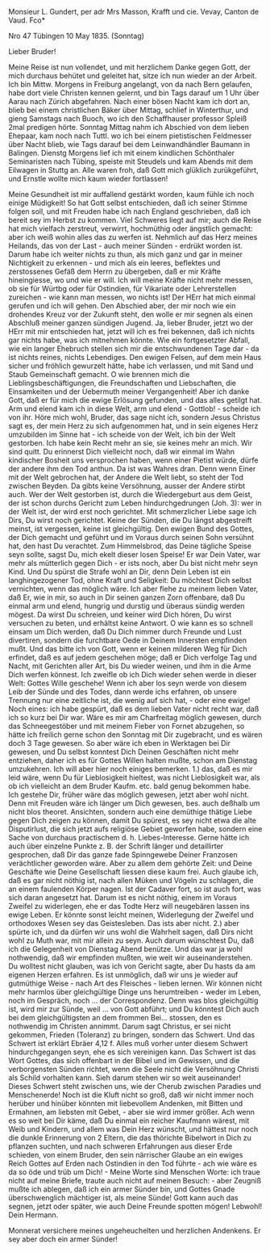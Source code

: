 Monsieur L. Gundert, per adr Mrs Masson, Krafft und cie.
Vevay, Canton de Vaud. Fco*

Nro 47 Tübingen 10 May 1835. (Sonntag)

Lieber Bruder!

Meine Reise ist nun vollendet, und mit herzlichem Danke gegen Gott, der mich durchaus behütet und geleitet hat, sitze ich nun wieder an der Arbeit. Ich bin Mittw. Morgens in Freiburg angelangt, von da nach Bern gelaufen, habe dort viele Christen kennen gelernt, und bin Tags darauf um 1 Uhr über Aarau nach Zürich abgefahren. Nach einer bösen Nacht kam ich dort an, blieb bei einem christlichen Bäker über Mittag, schlief in Winterthur, und gieng Samstags nach Buoch, wo ich den Schaffhauser professor Spleiß 2mal predigen hörte. Sonntag Mittag nahm ich Abschied von dem lieben Ehepaar, kam noch nach Tuttl. wo ich bei einem pietistischen Feldmesser über Nacht blieb, wie Tags darauf bei dem Leinwandhändler Baumann in Balingen. Dienstg Morgens lief ich mit einem kindlichen Schönthaler Seminaristen nach Tübing, speiste mit Steudels und kam Abends mit dem Eilwagen in Stuttg an. Alle waren froh, daß Gott mich glüklich zurükgeführt, und Ernstle wollte mich kaum wieder fortlassen!

Meine Gesundheit ist mir auffallend gestärkt worden, kaum fühle ich noch einige Müdigkeit! So hat Gott selbst entschieden, daß ich seiner Stimme folgen soll, und mit Freuden habe ich nach England geschrieben, daß ich bereit sey im Herbst zu kommen. Viel Schweres liegt auf mir; auch die Reise hat mich vielfach zerstreut, verwirrt, hochmüthig oder ängstlich gemacht: aber ich weiß wohin alles das zu werfen ist. Nehmlich auf das Herz meines Heilands, das von der Last - auch meiner Sünden - erdrükt worden ist. Darum habe ich weiter nichts zu thun, als mich ganz und gar in meiner Nichtigkeit zu erkennen - und mich als ein leeres, beflektes und zerstossenes Gefäß dem Herrn zu übergeben, daß er mir Kräfte hineingiesse, wo und wie er will. Ich will meine Kräfte nicht mehr messen, ob sie für Würtbg oder für Ostindien, für Vikariate oder Lehrerstellen zureichen - wie kann man messen, wo nichts ist! Der HErr hat mich einmal gerufen und ich will gehen. Den Abschied aber, der mir noch wie ein drohendes Kreuz vor der Zukunft steht, den wolle er mir segnen als einen Abschluß meiner ganzen sündigen Jugend. Ja, lieber Bruder, jetzt wo der HErr mit mir entschieden hat, jetzt will ich es frei bekennen, daß ich nichts gar nichts habe, was ich mitnehmen könnte. Wie ein fortgesetzter Abfall, wie ein langer Ehebruch stellen sich mir die entschwundenen Tage dar - da ist nichts reines, nichts Lebendiges. Den ewigen Felsen, auf dem mein Haus sicher und fröhlich gewurzelt hätte, habe ich verlassen, und mit Sand und Staub Gemeinschaft gemacht. O wie brennen mich die Lieblingsbeschäftigungen, die Freundschaften und Liebschaften, die Einsamkeiten und der Uebermuth meiner Vergangenheit! Aber ich danke Gott, daß er für mich die ewige Erlösung gefunden, und das alles getilgt hat. Arm und elend kam ich in diese Welt, arm und elend - Gottlob! - scheide ich von ihr. Höre mich wohl, Bruder, das sage nicht ich, sondern Jesus Christus sagt es, der mein Herz zu sich aufgenommen hat, und in sein eigenes Herz umzubilden im Sinne hat - ich scheide von der Welt, ich bin der Welt gestorben. Ich habe kein Recht mehr an sie, sie keines mehr an mich. Wir sind quitt. Du erinnerst Dich vielleicht noch, daß wir einmal im Wahn kindischer Bosheit uns versprochen haben, wenn einer Pietist würde, dürfe der andere ihm den Tod anthun. Da ist was Wahres dran. Denn wenn Einer mit der Welt gebrochen hat, der Andere die Welt liebt, so steht der Tod zwischen Beyden. Da gibts keine Versöhnung, ausser der Andere stirbt auch. Wer der Welt gestorben ist, durch die Wiedergeburt aus dem Geist, der ist schon durchs Gericht zum Leben hindurchgedrungen (Joh. 3): wer in der Welt ist, der wird erst noch gerichtet. Mit schmerzlicher Liebe sage ich Dirs, Du wirst noch gerichtet. Keine der Sünden, die Du längst abgestreift meinst, ist vergessen, keine ist gleichgültig. Den ewigen Bund des Gottes, der Dich gemacht und geführt und im Voraus durch seinen Sohn versühnt hat, den hast Du verachtet. Zum Himmelsbrod, das Deine tägliche Speise seyn sollte, sagst Du, mich ekelt dieser losen Speise! Er war Dein Vater, war mehr als mütterlich gegen Dich - er ists noch, aber Du bist nicht mehr seyn Kind. Und Du spürst die Strafe wohl an Dir, denn Dein Leben ist ein langhingezogener Tod, ohne Kraft und Seligkeit: Du möchtest Dich selbst vernichten, wenn das möglich wäre. Ich aber flehe zu meinem lieben Vater, daß Er, wie in mir, so auch in Dir seinen ganzen Zorn offenbare, daß Du einmal arm und elend, hungrig und durstig und überaus sündig werden mögest. Da wirst Du schreien, und keiner wird Dich hören, Du wirst versuchen zu beten, und erhältst keine Antwort. O wie kann es so schnell einsam um Dich werden, daß Du Dich nimmer durch Freunde und Lust divertiren, sondern die furchtbare Oede in Deinem Innersten empfinden mußt. Und das bitte ich von Gott, wenn er keinen milderen Weg für Dich erfindet, daß es auf jedem geschehen möge; daß er Dich verfolge Tag und Nacht, mit Gerichten aller Art, bis Du wieder weinen, und ihm in die Arme Dich werfen könnest. Ich zweifle ob ich Dich wieder sehen werde in dieser Welt: Gottes Wille geschehe! Wenn ich aber los seyn werde von diesem Leib der Sünde und des Todes, dann werde ichs erfahren, ob unsere Trennung nur eine zeitliche ist, die wenig auf sich hat, - oder eine ewige! 
Noch eines: ich habe gespürt, daß es dem lieben Vater nicht recht war, daß ich so kurz bei Dir war. Wäre es mir am Charfreitag möglich gewesen, durch das Schneegestöber und mit meinem Fieber von Fornet abzugehen, so hätte ich freilich gerne schon den Sonntag mit Dir zugebracht, und es wären doch 3 Tage gewesen. So aber wäre ich eben in Werktagen bei Dir gewesen, und Du selbst konntest Dich Deinen Geschäften nicht mehr entziehen, daher ich es für Gottes Willen halten mußte, schon am Dienstag umzukehren. Ich will aber hier noch einiges bemerken. 1.) das, daß es mir leid wäre, wenn Du für Lieblosigkeit hieltest, was nicht Lieblosigkeit war, als ob ich vielleicht an dem Bruder Kaufm. etc. bald genug bekommen habe. Ich gestehe Dir, früher wäre das möglich gewesen, jetzt aber wohl nicht. Denn mit Freuden wäre ich länger um Dich gewesen, bes. auch deßhalb um nicht blos theoret. Ansichten, sondern auch eine demüthige thätige Liebe gegen Dich zeigen zu können, damit Du spürest, es sey nicht etwa die alte Disputirlust, die sich jetzt aufs religiöse Gebiet geworfen habe, sondern eine Sache von durchaus practischem d. h. Liebes-Interesse. Gerne hätte ich auch über einzelne Punkte z. B. der Schrift länger und detaillirter gesprochen, daß Dir das ganze fade Spinngewebe Deiner Franzosen verächtlicher geworden wäre. Aber zu allem dem gehörte Zeit: und Deine Geschäfte wie Deine Gesellschaft liessen diese kaum frei. Auch glaube ich, daß es gar nicht nöthig ist, nach allen Müken und Vögeln zu schlagen, die an einem faulenden Körper nagen. Ist der Cadaver fort, so ist auch fort, was sich daran angesetzt hat. Darum ist es nicht nöthig, einem im Voraus Zweifel zu widerlegen, ehe er das Todte Herz will neugebären lassen ins ewige Leben. Er könnte sonst leicht meinen, Widerlegung der Zweifel und orthodoxes Wesen sey das Geistesleben. Das ists aber nicht. 2.) aber spürte ich, und da dürfen wir uns wohl die Wahrheit sagen, daß Dirs nicht wohl zu Muth war, mit mir allein zu seyn. Auch darum wünschtest Du, daß ich die Gelegenheit von Dienstag Abend benütze. Und das war ja wohl nothwendig, daß wir empfinden mußten, wie weit wir auseinanderstehen. Du wolltest nicht glauben, was ich von Gericht sagte, aber Du hasts da am eigenen Herzen erfahren. Es ist unmöglich, daß wir uns je wieder auf gutmüthige Weise - nach Art des Fleisches - lieben lernen. Wir können nicht mehr harmlos über gleichgültige Dinge uns herumtreiben - weder im Leben, noch im Gespräch, noch ... der Correspondenz. Denn was blos gleichgültig ist, wird mir zur Sünde, weil ... von Gott abführt; und Du könntest Dich auch bei dem gleichgültigsten an dem frommen Bei... stossen, den es nothwendig im Christen annimmt. Darum sagt Christus, er sei nicht gekommen, Frieden (Toleranz) zu bringen, sondern das Schwert. Und das Schwert ist erklärt Ebräer 4,12 f. Alles muß vorher unter diesem Schwert hindurchgegangen seyn, ehe es sich vereinigen kann. Das Schwert ist das Wort Gottes, das sich offenbart in der Bibel und im Gewissen, und die verborgensten Sünden richtet, wenn die Seele nicht die Versöhnung Christi als Schild vorhalten kann. Sieh darum stehen wir so weit auseinander! Dieses Schwert steht zwischen uns, wie der Cherub zwischen Paradies und Menschenerde! Noch ist die Kluft nicht so groß, daß wir nicht immer noch herüber und hinüber könnten mit liebevollem Andenken, mit Bitten und Ermahnen, am liebsten mit Gebet, - aber sie wird immer größer. Ach wenn es so weit bei Dir käme, daß Du einmal ein reicher Kaufmann wärest, mit Weib und Kindern, und allem was Dein Herz wünscht, und hättest nur noch die dunkle Erinnerung von 2 Eltern, die das thörichte Bibelwort in Dich zu pflanzen suchten, und nach schweren Erfahrungen aus dieser Erde schieden, von einem Bruder, den sein närrischer Glaube an ein ewiges Reich Gottes auf Erden nach Ostindien in den Tod führte - ach wie wäre es da so öde und trüb um Dich! - Meine Worte sind Menschen Worte: ich traue nicht auf meine Briefe, traute auch nicht auf meinen Besuch: - aber Zeugniß mußte ich ablegen, daß ich ein armer Sünder bin, und Gottes Gnade überschwenglich mächtiger ist, als meine Sünde! Gott kann auch das segnen, jetzt oder später, wie auch Deine Freunde spotten mögen! Lebwohl!
 Dein Hermann.

Monnerat versichere meines ungeheuchelten und herzlichen Andenkens. Er sey aber doch ein armer Sünder!
